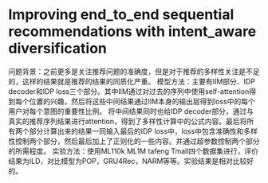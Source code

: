 # Improving end_to_end sequential recommendations with intent_aware diversification
问题背景：之前更多是关注推荐问题的准确度，但是对于推荐的多样性关注是不足的，这样的结果就是推荐的结果的同质化严重。
模型方法：主要有IIM部分、IDP decoder和IDP loss三个部分。其中IIM通过对过去的序列中使用self-attention得到每个位置的兴趣，然后将这些中间结果通过IIM本身的输出层得到loss中的每个用户对每个意图的重要性比例。
将中间结果同时也给IDP decoder部分，通过与真实的推荐序列结果进行attention，得到了多样性计算中的公式内容。最后将所有两个部分计算出来的结果一同输入最后的IDP loss中，loss中包含准确性和多样性控制两个部分，然后最后加上了正则化的一些内容。并通过超参数控制两个部分的所需程度。
实验方法：使用ML110k ML1M tafeng Tmall四个数据集进行，评价结果为ILD，对比模型为POP，GRU4Rec，NARM等等。实验结果是相对比较好的。
